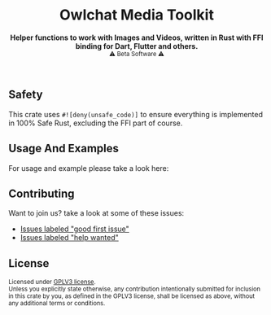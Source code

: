 <h1 align="center">Owlchat Media Toolkit</h1>

<p align="center">
    <strong>Helper functions to work with Images and Videos, written in Rust with FFI binding for Dart, Flutter and others.</strong>
    <br />
    <sub> ⚠️ Beta Software ⚠️ </sub>
</p>

<br />

## Safety

This crate uses `#![deny(unsafe_code)]` to ensure everything is implemented in
100% Safe Rust, excluding the FFI part of course.

## Usage And Examples

For usage and example please take a look here:

## Contributing

Want to join us? take a look at some of these issues:

- [Issues labeled "good first issue"][good-first-issue]
- [Issues labeled "help wanted"][help-wanted]

[good-first-issue]: https://github.com/owlchat/media-toolkit/labels/good%20first%20issue
[help-wanted]: https://github.com/owlchat/media-toolkit/labels/help%20wanted

## License

<sup>
Licensed under <a href="LICENSE">GPLV3 license</a>.
</sup>

<br/>

<sub>
Unless you explicitly state otherwise, any contribution intentionally submitted
for inclusion in this crate by you, as defined in the GPLV3 license, shall
be licensed as above, without any additional terms or conditions.
</sub>
